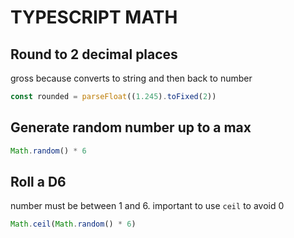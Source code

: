 # TYPESCRIPT MATH

## Round to 2 decimal places

gross because converts to string and then back to number

```typescript
const rounded = parseFloat((1.245).toFixed(2))
```

## Generate random number up to a max

```typescript
Math.random() * 6
```

## Roll a D6

number must be between 1 and 6. important to use `ceil` to avoid 0

```typescript
Math.ceil(Math.random() * 6)
```
